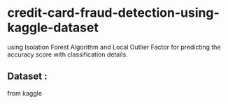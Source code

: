 # credit-card-fraud-detection-using-kaggle-dataset

using Isolation Forest Algorithm and Local Outlier Factor for predicting the accuracy score with classification details.

## Dataset :
from kaggle
